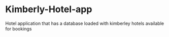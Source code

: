 # Kimberly-Hotel-app
Hotel application that has a database loaded with kimberley hotels available for bookings
